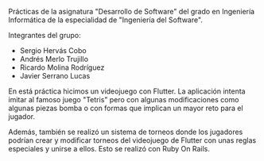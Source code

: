 Prácticas de la asignatura "Desarrollo de Software" del grado en Ingeniería Informática de la especialidad de "Ingeniería del Software".

Integrantes del grupo:

- Sergio Hervás Cobo
- Andrés Merlo Trujillo
- Ricardo Molina Rodríguez
- Javier Serrano Lucas

En está práctica hicimos un videojuego con Flutter. La aplicación intenta imitar al famoso juego "Tetris" pero con algunas modificaciones como algunas piezas bomba o con formas que implican un mayor reto para el jugador.

Además, también se realizó un sistema de torneos donde los jugadores podrían crear y modificar torneos del videojuego de Flutter con unas reglas especiales y unirse a ellos. Esto se realizó con Ruby On Rails.
